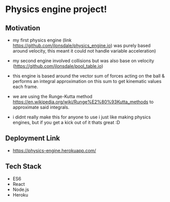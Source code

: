 
# Physics engine project!

## Motivation

- my first physics engine (link https://github.com/jlonsdale/physics_engine.io) was purely based around velocity, this meant it could not handle variable acceleration)

- my second engine involved collisions but was also base on velocity (https://github.com/jlonsdale/pool_table.io)

- this engine is based around the vector sum of forces acting on the ball & performs an integral approximation on this sum to get kinematic values each frame.
- we are using the Runge-Kutta method https://en.wikipedia.org/wiki/Runge%E2%80%93Kutta_methods to approximate said integrals.

- i didnt really make this for anyone to use i just like making physics engines, but if you get a kick out of it thats great :D

## Deployment Link

-  https://physics-engine.herokuapp.com/

## Tech Stack

- ES6
- React
- Node.js
- Heroku
